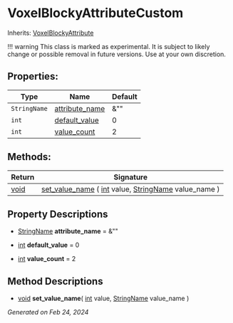 # VoxelBlockyAttributeCustom

Inherits: [VoxelBlockyAttribute](VoxelBlockyAttribute.md)

!!! warning
    This class is marked as experimental. It is subject to likely change or possible removal in future versions. Use at your own discretion.


## Properties: 


Type          | Name                                 | Default 
------------- | ------------------------------------ | --------
`StringName`  | [attribute_name](#i_attribute_name)  | &""     
`int`         | [default_value](#i_default_value)    | 0       
`int`         | [value_count](#i_value_count)        | 2       
<p></p>

## Methods: 


Return     | Signature                                                                                                                                                                                                          
---------- | -------------------------------------------------------------------------------------------------------------------------------------------------------------------------------------------------------------------
[void](#)  | [set_value_name](#i_set_value_name) ( [int](https://docs.godotengine.org/en/stable/classes/class_int.html) value, [StringName](https://docs.godotengine.org/en/stable/classes/class_stringname.html) value_name )  
<p></p>

## Property Descriptions

- [StringName](https://docs.godotengine.org/en/stable/classes/class_stringname.html)<span id="i_attribute_name"></span> **attribute_name** = &""


- [int](https://docs.godotengine.org/en/stable/classes/class_int.html)<span id="i_default_value"></span> **default_value** = 0


- [int](https://docs.godotengine.org/en/stable/classes/class_int.html)<span id="i_value_count"></span> **value_count** = 2


## Method Descriptions

- [void](#)<span id="i_set_value_name"></span> **set_value_name**( [int](https://docs.godotengine.org/en/stable/classes/class_int.html) value, [StringName](https://docs.godotengine.org/en/stable/classes/class_stringname.html) value_name ) 


_Generated on Feb 24, 2024_
